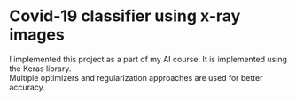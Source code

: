 # Covid-19 classifier using x-ray images
I implemented this project as a part of my AI course. It is implemented using the Keras library.  
Multiple optimizers and regularization approaches are used for better accuracy.
